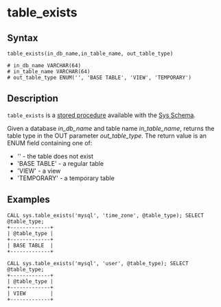 
# table_exists

## Syntax


```
table_exists(in_db_name,in_table_name, out_table_type)

# in_db_name VARCHAR(64)
# in_table_name VARCHAR(64)
# out_table_type ENUM('', 'BASE TABLE', 'VIEW', 'TEMPORARY')
```

## Description


`table_exists` is a [stored procedure](../../../../../../../server-usage/programming-customizing-mariadb/stored-routines/stored-procedures/README.md) available with the [Sys Schema](../README.md).


Given a database *in_db_name* and table name *in_table_name*, returns the table type in the OUT parameter *out_table_type*. The return value is an ENUM field containing one of:


* '' - the table does not exist
* 'BASE TABLE' - a regular table
* 'VIEW' - a view
* 'TEMPORARY' - a temporary table


## Examples


```
CALL sys.table_exists('mysql', 'time_zone', @table_type); SELECT @table_type;
+-------------+
| @table_type |
+-------------+
| BASE TABLE  |
+-------------+

CALL sys.table_exists('mysql', 'user', @table_type); SELECT @table_type;
+-------------+
| @table_type |
+-------------+
| VIEW        |
+-------------+
```
